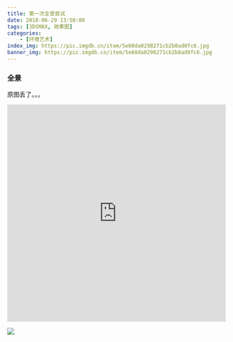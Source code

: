```yaml
---
title: 第一次全景尝试
date: 2018-06-29 13:50:00
tags: [3DSMAX, 效果图]
categories: 
	- [环境艺术]
index_img: https://pic.imgdb.cn/item/5e60da0298271cb2b8ad0fc6.jpg
banner_img: https://pic.imgdb.cn/item/5e60da0298271cb2b8ad0fc6.jpg
---
```


### 全景

原图丢了。。。

<iframe src="https://720yun.com/t/4fvku7fep2l" frameborder="no" width="100%" height="500" ></iframe>

![](https://pic.imgdb.cn/item/5e60da0298271cb2b8ad0fc6.jpg)